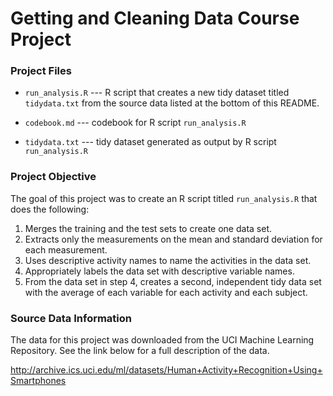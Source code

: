 # Getting and Cleaning Data Course Project 


### Project Files
* `run_analysis.R`  ---  R script that creates a new tidy dataset titled `tidydata.txt` from the source data listed at the bottom of this README.

* `codebook.md`  ---  codebook for R script `run_analysis.R`

* `tidydata.txt`  ---  tidy dataset generated as output by R script `run_analysis.R`

### Project Objective

The goal of this project was to create an R script titled `run_analysis.R` that does the following:

1. Merges the training and the test sets to create one data set.
2. Extracts only the measurements on the mean and standard deviation for each measurement. 
3. Uses descriptive activity names to name the activities in the data set.
4. Appropriately labels the data set with descriptive variable names. 
5. From the data set in step 4, creates a second, independent tidy data set with the average of each variable for each activity and each subject.

### Source Data Information

The data for this project was downloaded from the UCI Machine Learning Repository. See the link below for a full description of the data.

http://archive.ics.uci.edu/ml/datasets/Human+Activity+Recognition+Using+Smartphones


